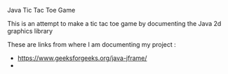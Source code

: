 Java Tic Tac Toe Game

This is an attempt to make a tic tac toe game by documenting the Java 2d graphics library

These are links from where I am documenting my project :
* https://www.geeksforgeeks.org/java-jframe/
* 